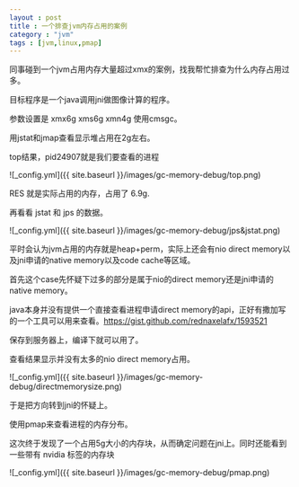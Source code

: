 ```yaml
---
layout : post
title : 一个排查jvm内存占用的案例
category : "jvm"
tags : [jvm,linux,pmap]
---
```


同事碰到一个jvm占用内存大量超过xmx的案例，找我帮忙排查为什么内存占用过多。

目标程序是一个java调用jni做图像计算的程序。

参数设置是 xmx6g xms6g xmn4g 使用cmsgc。

用jstat和jmap查看显示堆占用在2g左右。

top结果，pid24907就是我们要查看的进程

![_config.yml]({{ site.baseurl }}/images/gc-memory-debug/top.png) 

RES 就是实际占用的内存，占用了 6.9g.

再看看 jstat 和 jps 的数据。

![_config.yml]({{ site.baseurl }}/images/gc-memory-debug/jps&jstat.png) 

平时会认为jvm占用的内存就是heap+perm，实际上还会有nio direct memory以及jni申请的native memory以及code cache等区域。

首先这个case先怀疑下过多的部分是属于nio的direct memory还是jni申请的native memory。

java本身并没有提供一个直接查看进程申请direct memory的api，正好有撒加写的一个工具可以用来查看。https://gist.github.com/rednaxelafx/1593521

保存到服务器上，编译下就可以用了。

查看结果显示并没有太多的nio direct memory占用。


![_config.yml]({{ site.baseurl }}/images/gc-memory-debug/directmemorysize.png)

于是把方向转到jni的怀疑上。

使用pmap来查看进程的内存分布。 

这次终于发现了一个占用5g大小的内存块，从而确定问题在jni上。同时还能看到一些带有 nvidia 标签的内存块

![_config.yml]({{ site.baseurl }}/images/gc-memory-debug/pmap.png)